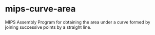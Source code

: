 # mips-curve-area
MIPS Assembly Program for obtaining the area under a curve formed by joining successive points by a straight line.
